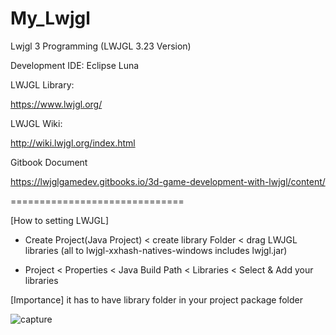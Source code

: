 # My_Lwjgl
Lwjgl 3 Programming (LWJGL 3.23 Version)


Development IDE: Eclipse Luna

LWJGL Library:

https://www.lwjgl.org/

LWJGL Wiki:

http://wiki.lwjgl.org/index.html

Gitbook Document

https://lwjglgamedev.gitbooks.io/3d-game-development-with-lwjgl/content/

==============================

[How to setting LWJGL]

- Create Project(Java Project)  <  create library Folder < drag LWJGL libraries (all to lwjgl-xxhash-natives-windows includes lwjgl.jar) 
                                                       
- Project <Right Click> < Properties < Java Build Path < Libraries < Select & Add your libraries 

[Importance] it has to have library folder in your project package folder


![capture](https://user-images.githubusercontent.com/14072045/108903972-4535ef80-7661-11eb-8371-087af9869c4f.png)
